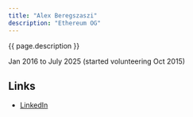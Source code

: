 ```yaml
---
title: "Alex Beregszaszi"
description: "Ethereum OG"
---
```


{{ page.description }}

Jan 2016 to July 2025 (started volunteering Oct 2015)

## Links
- [LinkedIn](https://www.linkedin.com/in/alexberegszaszi)
